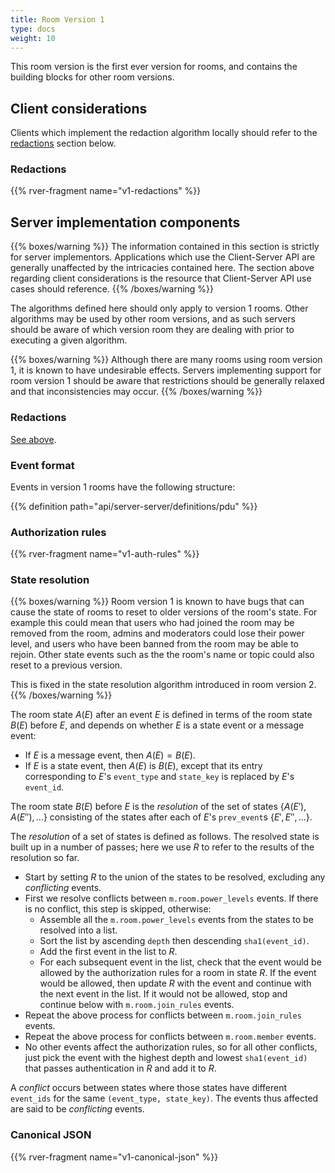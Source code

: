 ```yaml
---
title: Room Version 1
type: docs
weight: 10
---
```


This room version is the first ever version for rooms, and contains the
building blocks for other room versions.

## Client considerations

Clients which implement the redaction algorithm locally should refer to the
[redactions](#redactions) section below.

### Redactions

{{% rver-fragment name="v1-redactions" %}}

## Server implementation components

{{% boxes/warning %}}
The information contained in this section is strictly for server
implementors. Applications which use the Client-Server API are generally
unaffected by the intricacies contained here. The section above
regarding client considerations is the resource that Client-Server API
use cases should reference.
{{% /boxes/warning %}}

The algorithms defined here should only apply to version 1 rooms. Other
algorithms may be used by other room versions, and as such servers
should be aware of which version room they are dealing with prior to
executing a given algorithm.

{{% boxes/warning %}}
Although there are many rooms using room version 1, it is known to have
undesirable effects. Servers implementing support for room version 1
should be aware that restrictions should be generally relaxed and that
inconsistencies may occur.
{{% /boxes/warning %}}

### Redactions

[See above](#redactions).

### Event format

Events in version 1 rooms have the following structure:

{{% definition path="api/server-server/definitions/pdu" %}}

### Authorization rules

{{% rver-fragment name="v1-auth-rules" %}}

### State resolution

{{% boxes/warning %}}
Room version 1 is known to have bugs that can cause the state of rooms
to reset to older versions of the room's state. For example this could
mean that users who had joined the room may be removed from the room,
admins and moderators could lose their power level, and users who have
been banned from the room may be able to rejoin. Other state events such
as the the room's name or topic could also reset to a previous version.

This is fixed in the state resolution algorithm introduced in room
version 2.
{{% /boxes/warning %}}

The room state *A*(*E*) after an event *E* is defined in terms of the
room state *B*(*E*) before *E*, and depends on whether *E* is a state
event or a message event:

-   If *E* is a message event, then *A*(*E*) = *B*(*E*).
-   If *E* is a state event, then *A*(*E*) is *B*(*E*), except that its
    entry corresponding to *E*'s `event_type` and `state_key` is
    replaced by *E*'s `event_id`.

The room state *B*(*E*) before *E* is the *resolution* of the set of
states {*A*(*E*′), *A*(*E*″), …} consisting of the states after each
of *E*'s `prev_event`s {*E*′, *E*″, …}.

The *resolution* of a set of states is defined as follows. The resolved
state is built up in a number of passes; here we use *R* to refer to the
results of the resolution so far.

-   Start by setting *R* to the union of the states to be resolved,
    excluding any *conflicting* events.
-   First we resolve conflicts between `m.room.power_levels` events. If
    there is no conflict, this step is skipped, otherwise:
    -   Assemble all the `m.room.power_levels` events from the states to
        be resolved into a list.
    -   Sort the list by ascending `depth` then descending
        `sha1(event_id)`.
    -   Add the first event in the list to *R*.
    -   For each subsequent event in the list, check that the event
        would be allowed by the authorization rules for a room in state
        *R*. If the event would be allowed, then update *R* with the
        event and continue with the next event in the list. If it would
        not be allowed, stop and continue below with `m.room.join_rules`
        events.
-   Repeat the above process for conflicts between `m.room.join_rules`
    events.
-   Repeat the above process for conflicts between `m.room.member`
    events.
-   No other events affect the authorization rules, so for all other
    conflicts, just pick the event with the highest depth and lowest
    `sha1(event_id)` that passes authentication in *R* and add it to
    *R*.

A *conflict* occurs between states where those states have different
`event_ids` for the same `(event_type, state_key)`. The events thus
affected are said to be *conflicting* events.

### Canonical JSON

{{% rver-fragment name="v1-canonical-json" %}}
